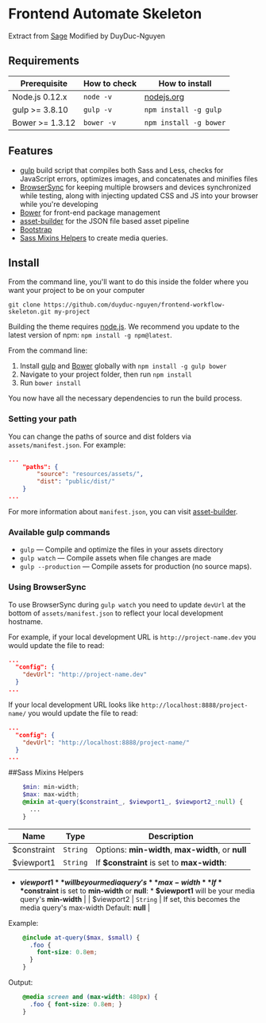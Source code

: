 # Frontend Automate Skeleton
Extract from [Sage](https://travis-ci.org/roots/sage)
Modified by DuyDuc-Nguyen

## Requirements

| Prerequisite    | How to check | How to install
| --------------- | ------------ | ------------- |
| Node.js 0.12.x  | `node -v`    | [nodejs.org](http://nodejs.org/) |
| gulp >= 3.8.10  | `gulp -v`    | `npm install -g gulp` |
| Bower >= 1.3.12 | `bower -v`   | `npm install -g bower` |

## Features

* [gulp](http://gulpjs.com/) build script that compiles both Sass and Less, checks for JavaScript errors, optimizes images, and concatenates and minifies files
* [BrowserSync](http://www.browsersync.io/) for keeping multiple browsers and devices synchronized while testing, along with injecting updated CSS and JS into your browser while you're developing
* [Bower](http://bower.io/) for front-end package management
* [asset-builder](https://github.com/austinpray/asset-builder) for the JSON file based asset pipeline
* [Bootstrap](http://getbootstrap.com/)
* [Sass Mixins Helpers](#sass-mixins) to create media queries.

## Install

From the command line, you'll want to do this inside the folder where you want your project to be on your computer

`git clone https://github.com/duyduc-nguyen/frontend-workflow-skeleton.git my-project` 

Building the theme requires [node.js](http://nodejs.org/download/). We recommend you update to the latest version of npm: `npm install -g npm@latest`.

From the command line:

1. Install [gulp](http://gulpjs.com) and [Bower](http://bower.io/) globally with `npm install -g gulp bower`
2. Navigate to your project folder, then run `npm install`
3. Run `bower install`

You now have all the necessary dependencies to run the build process.

### Setting your path

You can change the paths of source and dist folders via `assets/manifest.json`. For example:

```json
...
  	"paths": {
		"source": "resources/assets/",
    	"dist": "public/dist/"
  	}
...
```

For more information about `manifest.json`, you can visit [asset-builder](https://github.com/austinpray/asset-builder).

### Available gulp commands

* `gulp` — Compile and optimize the files in your assets directory
* `gulp watch` — Compile assets when file changes are made
* `gulp --production` — Compile assets for production (no source maps).

### Using BrowserSync

To use BrowserSync during `gulp watch` you need to update `devUrl` at the bottom of `assets/manifest.json` to reflect your local development hostname.

For example, if your local development URL is `http://project-name.dev` you would update the file to read:
```json
...
  "config": {
    "devUrl": "http://project-name.dev"
  }
...
```
If your local development URL looks like `http://localhost:8888/project-name/` you would update the file to read:
```json
...
  "config": {
    "devUrl": "http://localhost:8888/project-name/"
  }
...
```
##Sass Mixins Helpers

```SCSS
	$min: min-width;
	$max: max-width;
	@mixin at-query($constraint_, $viewport1_, $viewport2_:null) {
	  ...
	}
```

| Name            | Type         | Description
| --------------- | ------------ | ------------- |
| $constraint     | `String`     | Options: **min-width**, **max-width**, or **null** |
| $viewport1      | `String`     | If **$constraint** is set to **max-width**:
* **$viewport1** will be your media query's **max-width**
								   If **$constraint** is set to **min-width** or **null**:
									* **$viewport1** will be your media query's **min-width** |
| $viewport2      | `String`     | If set, this becomes the media query's max-width
								  Default: **null** |

Example:

```SCSS
	@include at-query($max, $small) {
	  .foo {
	    font-size: 0.8em;
	  }
	}
```

Output:

```SCSS
	@media screen and (max-width: 480px) {
	  .foo { font-size: 0.8em; }
	}
```

